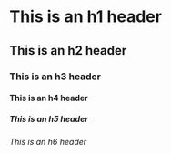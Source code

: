 # This is an h1 header

## This is an h2 header

### This is an h3 header

#### This is an h4 header

##### This is an h5 header

###### This is an h6 header
